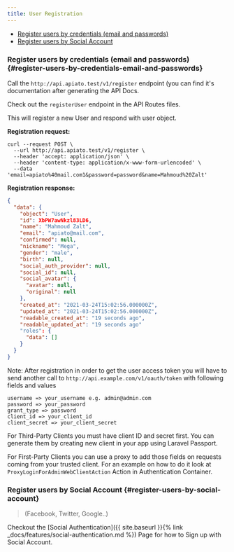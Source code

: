 ```yaml
---
title: User Registration
---
```


- [Register users by credentials (email and passwords)](#register-users-by-credentials-email-and-passwords)
- [Register users by Social Account](#register-users-by-social-account)

### Register users by credentials (email and passwords) {#register-users-by-credentials-email-and-passwords}

Call the `http://api.apiato.test/v1/register` endpoint (you can find it's documentation after generating the API Docs.

Check out the `registerUser` endpoint in the API Routes files.

This will register a new User and respond with user object.

**Registration request:**

```http
curl --request POST \
  --url http://api.apiato.test/v1/register \
  --header 'accept: application/json' \
  --header 'content-type: application/x-www-form-urlencoded' \
  --data 'email=apiato%40mail.com1&password=password&name=Mahmoud%20Zalt'
```

**Registration response:**

```json
{
  "data": {
    "object": "User",
    "id": XbPW7awNkzl83LD6,
    "name": "Mahmoud Zalt",
    "email": "apiato@mail.com",
    "confirmed": null,
    "nickname": "Mega",
    "gender": "male",
    "birth": null,
    "social_auth_provider": null,
    "social_id": null,
    "social_avatar": {
      "avatar": null,
      "original": null
    },
    "created_at": "2021-03-24T15:02:56.000000Z",
    "updated_at": "2021-03-24T15:02:56.000000Z",
    "readable_created_at": "19 seconds ago",
    "readable_updated_at": "19 seconds ago"
    "roles": {
      "data": []
    }
  }
}
```
  
Note: After registration in order to get the user access token you will have to send another call to `http://api.example.com/v1/oauth/token` with following fields and values
```
username => your_username e.g. admin@admin.com
password => your_password
grant_type => password
client_id => your_client_id
client_secret => your_client_secret
```

For Third-Party Clients you must have client ID and secret first. You can generate them by creating new client in your app using Laravel Passport.

For First-Party Clients you can use a proxy to add those fields on requests coming from your trusted client. For an example on how to do it look at `ProxyLoginForAdminWebClientAction` Action in Authentication Container.

### Register users by Social Account {#register-users-by-social-account}

> (Facebook, Twitter, Google..)

Checkout the [Social Authentication]({{ site.baseurl }}{% link _docs/features/social-authentication.md %}) Page for how to Sign up with Social Account.
